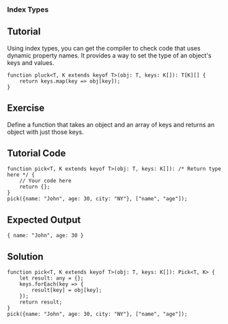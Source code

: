 ### Index Types

Tutorial
-------
Using index types, you can get the compiler to check code that uses dynamic property names. It provides a way to set the type of an object's keys and values.

    function pluck<T, K extends keyof T>(obj: T, keys: K[]): T[K][] {
        return keys.map(key => obj[key]);
    }

Exercise
-------
Define a function that takes an object and an array of keys and returns an object with just those keys.

Tutorial Code
-------
    function pick<T, K extends keyof T>(obj: T, keys: K[]): /* Return type here */ {
        // Your code here
        return {};
    }
    pick({name: "John", age: 30, city: "NY"}, ["name", "age"]);

Expected Output
-------
    { name: "John", age: 30 }

Solution
-------
    function pick<T, K extends keyof T>(obj: T, keys: K[]): Pick<T, K> {
        let result: any = {};
        keys.forEach(key => {
            result[key] = obj[key];
        });
        return result;
    }
    pick({name: "John", age: 30, city: "NY"}, ["name", "age"]);